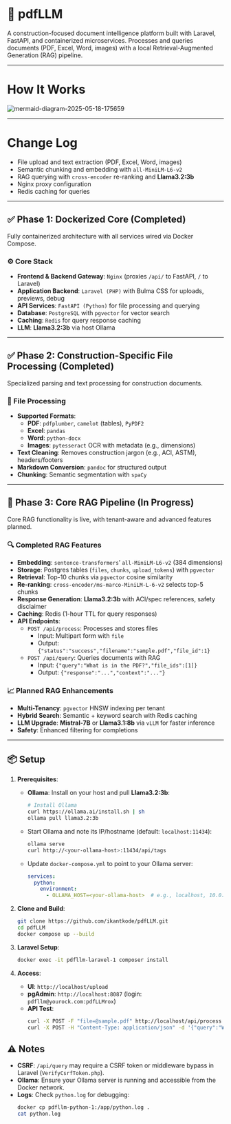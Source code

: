 # 📄 pdfLLM

A construction-focused document intelligence platform built with Laravel, FastAPI, and containerized microservices. Processes and queries documents (PDF, Excel, Word, images) with a local Retrieval-Augmented Generation (RAG) pipeline.

---
# How It Works
![mermaid-diagram-2025-05-18-175659](https://github.com/user-attachments/assets/08cdc1f4-908a-4c40-8ff3-db4cd55defc6)

---
# Change Log
- File upload and text extraction (PDF, Excel, Word, images)
- Semantic chunking and embedding with `all-MiniLM-L6-v2`
- RAG querying with `cross-encoder` re-ranking and **Llama3.2:3b**
- Nginx proxy configuration
- Redis caching for queries

---

## ✅ Phase 1: Dockerized Core (Completed)

Fully containerized architecture with all services wired via Docker Compose.

### ⚙️ Core Stack
- **Frontend & Backend Gateway**: `Nginx` (proxies `/api/` to FastAPI, `/` to Laravel)
- **Application Backend**: `Laravel (PHP)` with Bulma CSS for uploads, previews, debug
- **API Services**: `FastAPI (Python)` for file processing and querying
- **Database**: `PostgreSQL` with `pgvector` for vector search
- **Caching**: `Redis` for query response caching
- **LLM**: **Llama3.2:3b** via host Ollama

---

## ✅ Phase 2: Construction-Specific File Processing (Completed)

Specialized parsing and text processing for construction documents.

### 📄 File Processing
- **Supported Formats**:
  - **PDF**: `pdfplumber`, `camelot` (tables), `PyPDF2`
  - **Excel**: `pandas`
  - **Word**: `python-docx`
  - **Images**: `pytesseract` OCR with metadata (e.g., dimensions)
- **Text Cleaning**: Removes construction jargon (e.g., ACI, ASTM), headers/footers
- **Markdown Conversion**: `pandoc` for structured output
- **Chunking**: Semantic segmentation with `spaCy`

---

## 🚀 Phase 3: Core RAG Pipeline (In Progress)

Core RAG functionality is live, with tenant-aware and advanced features planned.

### 🔍 Completed RAG Features
- **Embedding**: `sentence-transformers`’ `all-MiniLM-L6-v2` (384 dimensions)
- **Storage**: Postgres tables (`files`, `chunks`, `upload_tokens`) with `pgvector`
- **Retrieval**: Top-10 chunks via `pgvector` cosine similarity
- **Re-ranking**: `cross-encoder/ms-marco-MiniLM-L-6-v2` selects top-5 chunks
- **Response Generation**: **Llama3.2:3b** with ACI/spec references, safety disclaimer
- **Caching**: Redis (1-hour TTL for query responses)
- **API Endpoints**:
  - `POST /api/process`: Processes and stores files
    - Input: Multipart form with `file`
    - Output: `{"status":"success","filename":"sample.pdf","file_id":1}`
  - `POST /api/query`: Queries documents with RAG
    - Input: `{"query":"What is in the PDF?","file_ids":[1]}`
    - Output: `{"response":"...","context":"..."}`

### 📈 Planned RAG Enhancements
- **Multi-Tenancy**: `pgvector` HNSW indexing per tenant
- **Hybrid Search**: Semantic + keyword search with Redis caching
- **LLM Upgrade**: **Mistral-7B** or **Llama3.1:8b** via `vLLM` for faster inference
- **Safety**: Enhanced filtering for completions

---

## 📦 Setup

1. **Prerequisites**:
   - **Ollama**: Install on your host and pull **Llama3.2:3b**:
     ```bash
     # Install Ollama
     curl https://ollama.ai/install.sh | sh
     ollama pull llama3.2:3b
     ```
   - Start Ollama and note its IP/hostname (default: `localhost:11434`):
     ```bash
     ollama serve
     curl http://<your-ollama-host>:11434/api/tags
     ```
   - Update `docker-compose.yml` to point to your Ollama server:
     ```yaml
     services:
       python:
         environment:
           - OLLAMA_HOST=<your-ollama-host>  # e.g., localhost, 10.0.0.5
     ```

2. **Clone and Build**:
   ```bash
   git clone https://github.com/ikantkode/pdfLLM.git
   cd pdfLLM
   docker compose up --build
   ```

3. **Laravel Setup**:
   ```bash
   docker exec -it pdfllm-laravel-1 composer install
   ```

4. **Access**:
   - **UI**: `http://localhost/upload`
   - **pgAdmin**: `http://localhost:8087` (login: `pdfllm@yourock.com:pdfLLMrox`)
   - **API Test**:
     ```bash
     curl -X POST -F "file=@sample.pdf" http://localhost/api/process
     curl -X POST -H "Content-Type: application/json" -d '{"query":"What is in the PDF?","file_ids":[1]}' http://localhost/api/query
     ```

## ⚠️ Notes
- **CSRF**: `/api/query` may require a CSRF token or middleware bypass in Laravel (`VerifyCsrfToken.php`).
- **Ollama**: Ensure your Ollama server is running and accessible from the Docker network.
- **Logs**: Check `python.log` for debugging:
  ```bash
  docker cp pdfllm-python-1:/app/python.log .
  cat python.log
  ```
